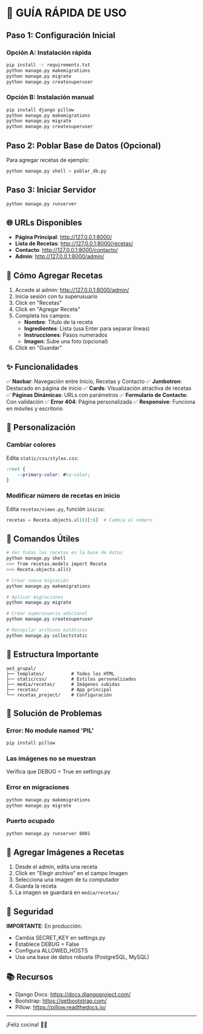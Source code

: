# 🚀 GUÍA RÁPIDA DE USO

## Paso 1: Configuración Inicial

### Opción A: Instalación rápida
```bash
pip install -r requirements.txt
python manage.py makemigrations
python manage.py migrate
python manage.py createsuperuser
```

### Opción B: Instalación manual
```bash
pip install django pillow
python manage.py makemigrations
python manage.py migrate
python manage.py createsuperuser
```

## Paso 2: Poblar Base de Datos (Opcional)

Para agregar recetas de ejemplo:
```bash
python manage.py shell < poblar_db.py
```

## Paso 3: Iniciar Servidor

```bash
python manage.py runserver
```

## 🌐 URLs Disponibles

- **Página Principal**: http://127.0.0.1:8000/
- **Lista de Recetas**: http://127.0.0.1:8000/recetas/
- **Contacto**: http://127.0.0.1:8000/contacto/
- **Admin**: http://127.0.0.1:8000/admin/

## 📝 Cómo Agregar Recetas

1. Accede al admin: http://127.0.0.1:8000/admin/
2. Inicia sesión con tu superusuario
3. Click en "Recetas"
4. Click en "Agregar Receta"
5. Completa los campos:
   - **Nombre**: Título de la receta
   - **Ingredientes**: Lista (usa Enter para separar líneas)
   - **Instrucciones**: Pasos numerados
   - **Imagen**: Sube una foto (opcional)
6. Click en "Guardar"

## ✨ Funcionalidades

✅ **Navbar**: Navegación entre Inicio, Recetas y Contacto
✅ **Jumbotron**: Destacado en página de inicio
✅ **Cards**: Visualización atractiva de recetas
✅ **Páginas Dinámicas**: URLs con parámetros
✅ **Formulario de Contacto**: Con validación
✅ **Error 404**: Página personalizada
✅ **Responsive**: Funciona en móviles y escritorio

## 🎨 Personalización

### Cambiar colores
Edita `static/css/styles.css`:
```css
:root {
    --primary-color: #tu-color;
}
```

### Modificar número de recetas en inicio
Edita `recetas/views.py`, función `inicio`:
```python
recetas = Receta.objects.all()[:6]  # Cambia el número
```

## 🔧 Comandos Útiles

```bash
# Ver todas las recetas en la base de datos
python manage.py shell
>>> from recetas.models import Receta
>>> Receta.objects.all()

# Crear nueva migración
python manage.py makemigrations

# Aplicar migraciones
python manage.py migrate

# Crear superusuario adicional
python manage.py createsuperuser

# Recopilar archivos estáticos
python manage.py collectstatic
```

## 📁 Estructura Importante

```
ae3_grupal/
├── templates/          # Todos los HTML
├── static/css/         # Estilos personalizados
├── media/recetas/      # Imágenes subidas
├── recetas/            # App principal
└── recetas_project/    # Configuración
```

## 🐛 Solución de Problemas

### Error: No module named 'PIL'
```bash
pip install pillow
```

### Las imágenes no se muestran
Verifica que DEBUG = True en settings.py

### Error en migraciones
```bash
python manage.py makemigrations
python manage.py migrate
```

### Puerto ocupado
```bash
python manage.py runserver 8001
```

## 📸 Agregar Imágenes a Recetas

1. Desde el admin, edita una receta
2. Click en "Elegir archivo" en el campo Imagen
3. Selecciona una imagen de tu computador
4. Guarda la receta
5. La imagen se guardará en `media/recetas/`

## 🔐 Seguridad

**IMPORTANTE**: En producción:
- Cambia SECRET_KEY en settings.py
- Establece DEBUG = False
- Configura ALLOWED_HOSTS
- Usa una base de datos robusta (PostgreSQL, MySQL)

## 📚 Recursos

- Django Docs: https://docs.djangoproject.com/
- Bootstrap: https://getbootstrap.com/
- Pillow: https://pillow.readthedocs.io/

---

¡Feliz cocina! 👨‍🍳
